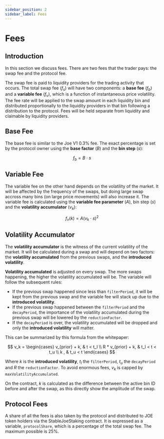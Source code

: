 ```yaml
---
sidebar_position: 2
sidebar_label: Fees
---
```


# Fees

## Introduction

In this section we discuss fees. There are two fees that the trader pays: the swap fee and the protocol fee.

The swap fee is paid to liquidity providers for the trading activity that occurs. The total swap fee ($f_s$) will have two components: a **base fee** ($f_b$) and a **variable fee** ($f_v$), which is a function of instantaneous price volatility. The fee rate will be applied to the swap amount in each liquidity bin and distributed proportionally to the liquidity providers in that bin following a distribution to the protocol. Fees will be held separate from liquidity and claimable by liquidity providers.

## Base Fee

The base fee is similar to the Joe V1 0.3% fee. The exact percentage is set by the protocol owner using the **base factor** ($B$) and the **bin step** ($s$):

$$
f_b = B \cdot s
$$

## Variable Fee

The variable fee on the other hand depends on the volatility of the market. It will be affected by the frequency of the swaps, but doing large swap accross many bins (on large price movements) will also increase it. The variable fee is calculated using the **variable fee parameter** ($A$), bin step ($s$) and the **volatility accumulator** ($v_k$):

$$
f_v(k) = A(v_k \cdot s) ^ 2
$$

## Volatility Accumulator

The **volatility accumulator** is the witness of the current volatility of the market. It will be calculated during a swap and will depend on two factors: the **volatility accumulated** from the previous swaps, and the **introduced volatility**.

**Volatility accumulated** is adjusted on every swap. The more swaps happening, the higher the volatility accumulated will be. The variable will follow the subsequent rules:

- If the previous swap happened since less than `filterPeriod`, it will be kept from the previous swap and the variable fee will stack up due to the **introduced volatility**.
- If the previous swap happened between the `filterPeriod` and the `decayPeriod`, the importance of the volatility accumulated during the previous swap will be lowered by the `reductionFactor`.
- If the `decayPeriod` is over, the volatility accumulated will be dropped and only the **introduced volatility** will matter.

This can be summarized by this formula from the whitepaper:

$$
  v_k = \begin{cases}
            v_{prior} + k, & t < t_l \\
            R * v_{prior} + k, & t_l < t < t_u \\
            k , & t_u < t
        \end{cases}
$$

Where $k$ is the **introduced volatility**, $t_l$ the `filterPeriod`, $t_u$ the `decayPeriod` and $R$ the `reductionFactor`. To avoid enormous fees, $v_k$ is capped by `maxVolatilityAccumulated`.

On the contract, $k$ is calculated as the difference between the active bin ID before and after the swap, as this directly show the amplitude of the swap.

## Protocol Fees

A share of all the fees is also taken by the protocol and distributed to JOE token holders via the StableJoeStaking contract. It is expressed as a variable, `protocolShare`, which is a percentage of the total swap fee. The maximum possible is 25%.

